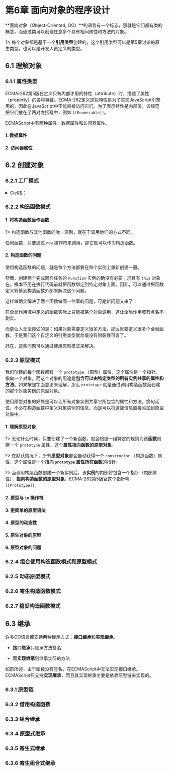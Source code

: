# 第6章 面向对象的程序设计

**面向对象（Object-Oriented, OO）**的语言有一个标志，那就是它们都有类的概念，而通过类可以创建任意多个具有相同属性和方法的对象。

?> 每个对象都是基于一个**引用类型**创建的，这个引用类型可以是第5章讨论的原生类型，也可以是开发人员定义的类型。

## 6.1 理解对象

### 6.1.1 属性类型

ECMA-262第5版在定义只有内部才用的特性（attribute）时，描述了属性（property）的各种特征。ECMA-262定义这些特性是为了实现JavaScript引擎用的，因此在JavaScript中不能直接访问它们。为了表示特性是内部值，该规范把它们放在了两对方括号中，例如 `[[Enumerable]]`。

ECMAScript中有两种属性：数据属性和访问器属性。

#### 1. 数据属性

#### 2. 访问器属性

## 6.2 创建对象

### 6.2.1 工厂模式

<details>
<summary>Ciel按：</summary>

小小的参考：[工厂模式](/设计模式/HeadFirst设计模式/4_工厂模式.md)
</details>



### 6.2.2 构造函数模式

#### 1. 将构造函数当作函数

?> 构造函数与其他函数的唯一区别，就在于调用他们的方式不同。

任何函数，只要通过 `new` 操作符来调用，那它就可以作为构造函数。

#### 2. 构造函数的问题

使用构造函数的问题，就是每个方法都要在每个实例上重新创建一遍。

然而，创建两个完成同样任务的 `Function` 实例的确没有必要；况且有 `this` 对象在，根本不用在执行代码前就把函数绑定到特定对象上面。因此，可以通过把函数定义转移到构造函数外部来解决这个问题。

这样做确实解决了两个函数做同一件事的问题，可是新问题又来了：

在全局作用域中定义的函数实际上只能被某个对象调用，这让全局作用域有点名不副实。

而更让人无法接受的是：如果对象需要定义很多方法，那么就要定义很多个全局函数，于是我们这个自定义的引用类型就丝毫没有封装性可言了。

好在，这些问题可以通过使用原型模式来解决。

### 6.2.3 原型模式

我们创建的每个函数都有一个 `prototype` （原型）属性，这个属性是一个指针，指向一个对象，而这个对象的用途是**包含可以由特定类型的所有实例共享的属性和方法**。如果按照字面意思来理解，那么 `prototype` 就是通过调用构造函数而创建的那个对象实例的原型对象。

使用原型对象的好处是可以让所有对象实例共享它所包含的属性和方法。换句话说，不必在构造函数中定义对象实例的信息，而是可以将这些信息直接添加到原型对象中。

#### 1. 理解原型对象

?> 无论什么时候，只要创建了一个新函数，就会根据一组特定的规则为该**函数**创建一个 `prototype` 属性，这个**属性指向函数的原型对象**。

?> 在默认情况下，所有**原型对象**都会自动获得一个 `constructor` （构造函数）属性，这个属性是一个**指向 `prototype` 属性所在函数**的指针。

?> 当调用构造函数创建一个新实例后，该**实例**的内部将包含一个指针（内部属性），**指向构造函数的原型对象**。ECMA-262第5版官这个指针叫 `[[Prototype]]`。

#### 2. 原型与 `in` 操作符

#### 3. 更简单的原型语法

#### 4. 原型的动态性

#### 5. 原生对象的原型

#### 6. 原型对象的问题

### 6.2.4 组合使用构造函数模式和原型模式

### 6.2.5 动态原型模式

### 6.2.6 寄生构造函数模式

### 6.2.7 稳妥构造函数模式

## 6.3 继承

许多OO语言都支持两种继承方式：**接口继承**和**实现继承**。

- **接口继承**只继承方法签名

- 而**实现继承**则继承实际的方法

如前所述，由于函数没有签名，在ECMAScript中无法实现接口继承。ECMAScript只支持**实现继承**，而且其实现继承主要是依靠原型链来实现的。

### 6.3.1 原型链

### 6.3.2 借用构造函数

### 6.3.3 组合继承

### 6.3.4 原型式继承

### 6.3.5 寄生式继承

### 6.3.6 寄生组合式继承

